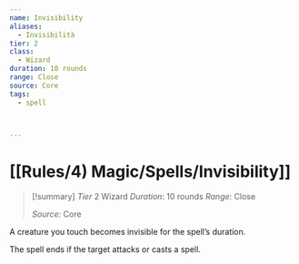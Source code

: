 ```yaml
---
name: Invisibility
aliases:
  - Invisibilità
tier: 2
class:
  - Wizard
duration: 10 rounds
range: Close
source: Core
tags:
  - spell



---
```

# [[Rules/4) Magic/Spells/Invisibility]]

>[!summary]
> *Tier* 2
> Wizard
> *Duration*: 10 rounds
> *Range*: Close
> 
> *Source:* Core

A creature you touch becomes invisible for the spell’s duration. 

The spell ends if the target attacks or casts a spell.



